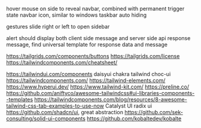 hover mouse on side to reveal navbar, combined with permanent trigger state navbar icon, similar to windows taskbar auto hiding

gestures slide right or left to open sidebar

alert should display both client side message and server side api response message, find universal template for response data and message

https://tailgrids.com/components/buttons
https://tailgrids.com/license
https://tailwindcomponents.com/cheatsheet/

https://tailwindui.com/components
daisyui
chakra
tailwind
choc-ui
https://tailwindcomponents.com/
https://tailwind-elements.com/
https://www.hyperui.dev/
https://www.tailwind-kit.com/
https://preline.co/
https://github.com/aniftyco/awesome-tailwindcss#ui-libraries-components--templates
https://tailwindcomponents.com/blog/resources/8-awesome-tailwind-css-tab-examples-to-use-now
Catalyst UI
radix ui
https://github.com/shadcn/ui, great abstraction
https://github.com/sek-consulting/solid-ui-components
https://github.com/kobaltedev/kobalte
